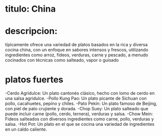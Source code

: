 # titulo: China
# descripcion:
 típicamente ofrece una variedad de platos basados en la rica y diversa cocina china, con un enfoque en sabores intensos y frescos, utilizando ingredientes como arroz, fideos, verduras, carne y pescado, a menudo cocinados con técnicas como salteado, vapor o guisado

 # platos fuertes
-Cerdo Agridulce: Un plato cantonés clásico, hecho con lomo de cerdo en una salsa agridulce. 
-Pollo Kung Pao: Un plato picante de Sichuan con pollo, cacahuetes, pepino y chiles. 
-Pato Pekín: Un plato famoso de Beijing, con piel de pato crujiente y dorada. 
-Chop Suey: Un plato salteado que puede incluir carne (pollo, cerdo, ternera), verduras y salsa. 
-Chow Mein: Fideos salteados con diversos ingredientes como carne, pollo, verduras y salsa. 
-Hot Pot: Un plato en el que se cocina una variedad de ingredientes en un caldo caliente. 